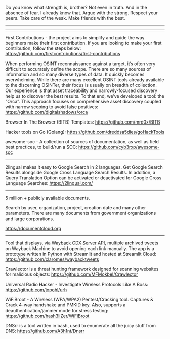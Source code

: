 Do you know what strength is, brother? Not even in truth. And in the absence of fear. I already know that. Argue with the strong. Respect your peers. Take care of the weak. Make friends with the best.

----



----

First Contributions - the project aims to simplify and guide the way beginners make their first contribution. If you are looking to make your first contribution, follow the steps below: https://github.com/firstcontributions/first-contributions

When performing OSINT reconnaissance against a target, it’s often very difficult to accurately define the scope. There are so many sources of information and so many diverse types of data. It quickly becomes overwhelming. While there are many excellent OSINT tools already available to the discerning OSINTer, their focus is usually on breadth of collection. Our experience is that asset traceability and narrowly-focused discovery help us to discover the best results. To that end, we’ve developed a tool: the “Orca”. This approach focuses on comprehensive asset discovery coupled with narrow scoping to avoid false positives: https://github.com/digitalshadows/orca

Browser In The Browser (BITB) Templates: https://github.com/mrd0x/BITB

Hacker tools on Go (Golang): https://github.com/dreddsa5dies/goHackTools

awesome-soc - A collection of sources of documentation, as well as field best practices, to build/run a SOC: https://github.com/cyb3rxp/awesome-soc

----

2lingual makes it easy to Google Search in 2 languages. Get Google Search Results alongside Google Cross Language Search Results. In addition, a Query Translation Option can be activated or deactivated for Google Cross Language Searches: https://2lingual.com/

----

5 million + publicly available documents. 

Search by user, organization, project, creation date and many other parameters. There are many documents from government organizations and large corporations.

https://documentcloud.org

----

Tool that displays, via [Wayback CDX Server API](https://github.com/internetarchive/wayback/tree/master/wayback-cdx-server), multiple archived tweets on Wayback Machine to avoid opening each link manually. The app is a prototype written in Python with Streamlit and hosted at Streamlit Cloud: https://github.com/claromes/waybacktweets

Crawlector is a threat hunting framework designed for scanning websites for malicious objects: https://github.com/MFMokbel/Crawlector

Universal Radio Hacker - Investigate Wireless Protocols Like A Boss: https://github.com/jopohl/urh

WiFiBroot - A Wireless (WPA/WPA2) Pentest/Cracking tool. Captures & Crack 4-way handshake and PMKID key. Also, supports a deauthentication/jammer mode for stress testing: https://github.com/hash3liZer/WiFiBroot

DNSrr is a tool written in bash, used to enumerate all the juicy stuff from DNS: https://github.com/A3h1nt/Dnsrr

